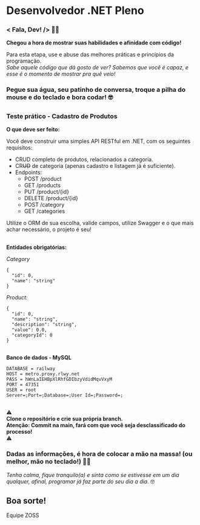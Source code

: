 # Desenvolvedor .NET Pleno

### < Fala, Dev! /> :technologist:

**Chegou a hora de mostrar suas habilidades e afinidade com código!**

Para esta etapa, use e abuse das melhores práticas e princípios da programação.  
_Sabe aquele código que dá gosto de ver? Sabemos que você é capaz, e esse é o momento de mostrar pra quê veio!_

### Pegue sua água, seu patinho de conversa, troque a pilha do mouse e do teclado e **bora codar**! :nerd_face:	
##

### Teste prático - Cadastro de Produtos

**O que deve ser feito:**  

Você deve construir uma simples API RESTful em .NET, com os seguintes requisitos:
* CRUD completo de produtos, relacionados a categoria.
* CR~~UD~~ de categoria (apenas cadastro e listagem já é suficiente).
* Endpoints:  
  - POST /product
  - GET /products
  - PUT /product/{id}
  - DELETE /product/{id}
  - POST /category
  - GET /categories

Utilize o ORM de sua escolha, valide campos, utilize Swagger e o que mais achar necessário, o projeto é seu!
##
**Entidades obrigatórias:**  

_Category_
```
{
  "id": 0,
  "name": "string"
}
```

_Product:_
```
{
  "id": 0,
  "name": "string",
  "description": "string",
  "value": 0.0,
  "categoryId": 0
}
```
##
**Banco de dados - MySQL**

```
DATABASE = railway
HOST = metro.proxy.rlwy.net
PASS = hWnLaIEHBpXlRhfGDIbzyVdidMqvVxyM
PORT = 47351
USER = root
Server=;Port=;Database=;User Id=;Password=;
```
##
⚠️  
**Clone o repositório e crie sua própria branch.**  
**Atenção: Commit na main, fará com que você seja desclassificado do processo!**  
⚠️  
### Dadas as informações, é hora de colocar a mão na massa! (ou melhor, mão no teclado!) :technologist:

_Tenha calma, fique tranquilo(a) e sinta como se estivesse em um dia qualquer, afinal, programar já faz parte do seu dia a dia._ :nerd_face:  
## Boa sorte!
Equipe ZOSS
